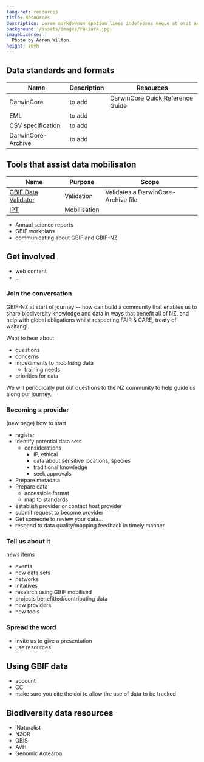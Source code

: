 ```yaml
---
lang-ref: resources
title: Resources
description: Lorem markdownum spatium limes indefessus neque at orat aestuat
background: /assets/images/rakiura.jpg
imageLicense: |
  Photo by Aaron Wilton.
height: 70vh
---
```


## Data standards and formats

| Name               | Description   | Resources                        |
| ------------------ | ------------- | -------------------------------- |
| DarwinCore         | to add        | DarwinCore Quick Reference Guide |
| EML                | to add        |                                  |
| CSV specification  | to add        |                                  |
| DarwinCore-Archive | to add        |                                  |

## Tools that assist data mobilisaton

| Name                   |  Purpose | Scope                             |
| ---------------------- |  ---     |---------------------------------- |
| [GBIF Data Validator](https://www.gbif.org/tools/data-validator) | Validation   |Validates a DarwinCore-Archive file |
| [IPT](https://www.gbif.org/ipt)                                  | Mobilisation |   |


* Annual science reports
* GBIF workplans
* communicating about GBIF and GBIF-NZ

## Get involved
* web content
* ...

### Join the conversation

GBIF-NZ at start of journey -- how can build a community that enables us to share biodiversity knowledge and data in ways that benefit all of NZ,
 and help with global obligations whilst respecting FAIR & CARE, treaty of waitangi.

Want to hear about
* questions
* concerns
* impediments to mobilising data
  * training needs
* priorities for data

We will periodically put out questions to the NZ community to help guide us along our journey.


### Becoming a provider

(new page)
how to start
* register
* identify potential data sets
  * considerations
    * IP, ethical
    * data about sensitive locations, species
    * traditional knowledge
    * seek approvals
* Prepare metadata
* Prepare data
  * accessible format
  * map to standards
* establish provider or contact host provider
* submit request to become provider
* Get someone to review your data...
* respond to data quality/mapping feedback in timely manner

### Tell us about it
news items
* events
* new data sets
* networks
* initatives
* research using GBIF mobilised
* projects benefitted/contributing data
* new providers
* new tools

### Spread the word

* invite us to give a presentation
* use resources

## Using GBIF data
* account
* CC
* make sure you cite the doi to allow the use of data to be tracked

## Biodiversity data resources
* iNaturalist
* NZOR
* OBIS
* AVH
* Genomic Aotearoa

